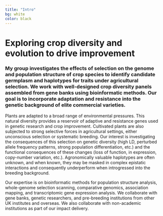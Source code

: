 ```yaml
---
title: "Intro"
bg: white
color: black
---
```


# Exploring crop diversity and evolution to drive improvement

### My group investigates the effects of selection on the genome and population structure of crop species to identify candidate germplasm and haplotypes for traits under agricultural selection. We work with well-designed crop diversity panels assembled from gene banks using bioinformatic methods. Our goal is to incorporate adaptation and resistance into the genetic background of elite commercial varieties.

Plants are adapted to a broad range of environmental pressures. This natural diversity provides a reservoir of adaptive and resistance genes used in genetic research and crop improvement. Cultivated plants are also subjected to strong selective forces in agricultural settings, either unconscious selection or systematic breeding. Our interest is investigating the consequences of this selection on genetic diversity (high LD, perturbed allele frequency patterns, strong population differentiation, etc.) and the functional consequences of these changes (loss of function, in expression, copy-number variation, etc.). Agronomically valuable haplotypes are often unknown, and when known, they may be masked in complex epistatic interactions and consequently underperform when introgressed into the breeding background.

Our expertise is on bioinformatic methods for population structure analysis, whole-genome selection scanning, comparative genomics, association mapping, and transcriptomic gene expression analysis. We collaborate with gene banks, genetic researchers, and pre-breeding institutions from other UK institutes and overseas. We also collaborate with non-academic institutions as part of our impact delivery. 
